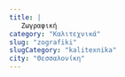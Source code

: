 ```yaml
---
title: |
   Zωγραφική
category: "Καλιτεχνικά"
slug: "zografiki"
slugCategory: "kalitexnika"
city: "Θεσσαλονίκη"
---
```


